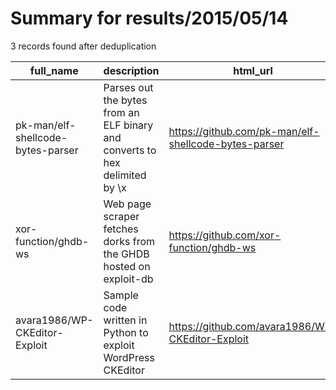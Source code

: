 
# Summary for results/2015/05/14
    
3 records found after deduplication

| full_name | description | html_url | matched_list | matched_count | pushed_at | size | stargazers_count | language | forks_count |
|-----------------------------------|-----------------------------------------------------------------------------|------------------------------------------------------|----------------|-----------------|---------------------------|--------|--------------------|------------|---------------|
| pk-man/elf-shellcode-bytes-parser | Parses out the bytes from an ELF binary and converts to hex delimited by \x | https://github.com/pk-man/elf-shellcode-bytes-parser | ['shellcode'] | 1 | 2015-05-14 18:57:19+00:00 | 164 | 1 | Python | 1 |
| xor-function/ghdb-ws | Web page scraper fetches dorks from the GHDB hosted on exploit-db | https://github.com/xor-function/ghdb-ws | ['exploit'] | 1 | 2015-05-14 05:11:27+00:00 | 148 | 0 | Perl | 2 |
| avara1986/WP-CKEditor-Exploit | Sample code written in Python to exploit WordPress CKEditor | https://github.com/avara1986/WP-CKEditor-Exploit | ['exploit'] | 1 | 2015-05-14 09:10:22+00:00 | 101 | 0 | Python | 2 |
